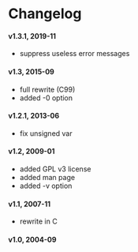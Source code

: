 # Changelog


#### v1.3.1, 2019-11

 - suppress useless error messages

#### v1.3, 2015-09

 - full rewrite (C99)
 - added -0 option

#### v1.2.1, 2013-06

 - fix unsigned var

#### v1.2, 2009-01

 - added GPL v3 license
 - added man page
 - added -v option

#### v1.1, 2007-11

 - rewrite in C

#### v1.0, 2004-09

